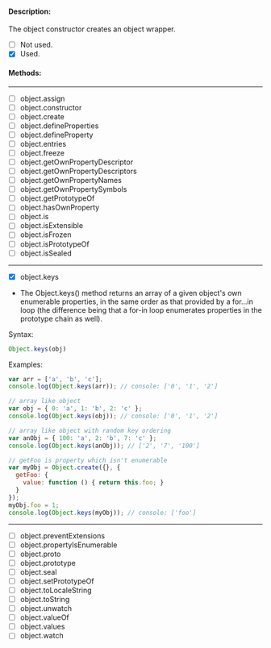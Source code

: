 #### Description:

The object constructor creates an object wrapper.

- [ ] Not used.
- [x] Used.

#### Methods:
---
- [ ] object.assign
- [ ] object.constructor
- [ ] object.create
- [ ] object.defineProperties
- [ ] object.defineProperty
- [ ] object.entries
- [ ] object.freeze
- [ ] object.getOwnPropertyDescriptor
- [ ] object.getOwnPropertyDescriptors
- [ ] object.getOwnPropertyNames
- [ ] object.getOwnPropertySymbols
- [ ] object.getPrototypeOf
- [ ] object.hasOwnProperty
- [ ] object.is
- [ ] object.isExtensible
- [ ] object.isFrozen
- [ ] object.isPrototypeOf
- [ ] object.isSealed
---
- [x] object.keys
- The Object.keys() method returns an array of a given object's own enumerable properties, in the same order as that provided by a for...in loop (the difference being that a for-in loop enumerates properties in the prototype chain as well).

Syntax:
```js
Object.keys(obj)
```

Examples:
```js
var arr = ['a', 'b', 'c'];
console.log(Object.keys(arr)); // console: ['0', '1', '2']

// array like object
var obj = { 0: 'a', 1: 'b', 2: 'c' };
console.log(Object.keys(obj)); // console: ['0', '1', '2']

// array like object with random key ordering
var anObj = { 100: 'a', 2: 'b', 7: 'c' };
console.log(Object.keys(anObj)); // ['2', '7', '100']

// getFoo is property which isn't enumerable
var myObj = Object.create({}, {
  getFoo: {
    value: function () { return this.foo; }
  } 
});
myObj.foo = 1;
console.log(Object.keys(myObj)); // console: ['foo']
```

---
- [ ] object.preventExtensions
- [ ] object.propertyIsEnumerable
- [ ] object.proto
- [ ] object.prototype
- [ ] object.seal
- [ ] object.setPrototypeOf
- [ ] object.toLocaleString
- [ ] object.toString
- [ ] object.unwatch
- [ ] object.valueOf
- [ ] object.values
- [ ] object.watch